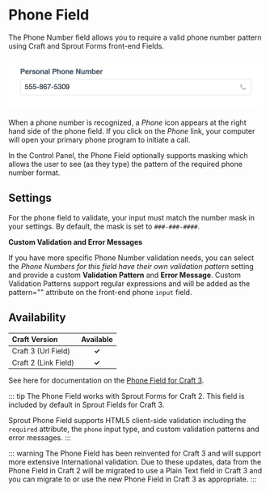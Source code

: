 # Phone Field

The Phone Number field allows you to require a valid phone number pattern using Craft and Sprout Forms front-end Fields.

![Sprout Phone Field](./../images/fields/sprout-phone-field-c2.gif)

When a phone number is recognized, a _Phone_ icon appears at the right hand side of the phone field.  If you click on the _Phone_ link, your computer will open your primary phone program to initiate a call.

In the Control Panel, the Phone Field optionally supports masking which allows the user to see (as they type) the pattern of the required phone number format.

## Settings

For the phone field to validate, your input must match the number mask in your settings. By default, the mask is set to `###-###-####`.

**Custom Validation and Error Messages**

If you have more specific Phone Number validation needs, you can select the _Phone Numbers for this field have their own validation pattern_ setting and provide a custom **Validation Pattern** and **Error Message**.  Custom Validation Patterns support regular expressions and will be added as the pattern="" attribute on the front-end phone `input` field.

## Availability

| Craft Version | Available |
|:------------- |:---------:|
| Craft 3 (Url Field)      | **✓** |
| Craft 2 (Link Field)     | **✓** |

See here for documentation on the [Phone Field for Craft 3](./phone-field.html).

::: tip
The Phone Field works with Sprout Forms for Craft 2. This field is included by default in Sprout Fields for Craft 3.

Sprout Phone Field supports HTML5 client-side validation including the `required` attribute, the `phone` input type, and custom validation patterns and error messages.
:::

::: warning
The Phone Field has been reinvented for Craft 3 and will support more extensive International validation. Due to these updates, data from the Phone Field in Craft 2 will be migrated to use a Plain Text field in Craft 3 and you can migrate to or use the new Phone Field in Craft 3 as appropriate.
:::